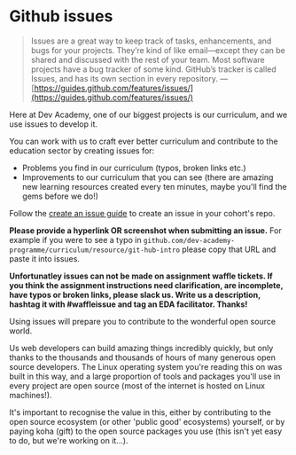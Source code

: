 # Github issues

> Issues are a great way to keep track of tasks, enhancements, and bugs for your projects. They’re kind of like email—except they can be shared and discussed with the rest of your team. Most software projects have a bug tracker of some kind. GitHub’s tracker is called Issues, and has its own section in every repository.
> —[https://guides.github.com/features/issues/](https://guides.github.com/features/issues/)

Here at Dev Academy, one of our biggest projects is our curriculum, and we use issues to develop it.

You can work with us to craft ever better curriculum and contribute to the education sector by creating issues for:

- Problems you find in our curriculum (typos, broken links etc.)
- Improvements to our curriculum that you can see (there are amazing new learning resources created every ten minutes, maybe you'll find the gems before we do!)

Follow the [create an issue guide](https://help.github.com/articles/creating-an-issue/) to create an issue in your cohort's repo.

**Please provide a hyperlink OR screenshot when submitting an issue.** For example if you were to see a typo in `github.com/dev-academy-programme/curriculum/resource/git-hub-intro` please copy that URL and paste it into issues. 

**Unfortunatley issues can not be made on assignment waffle tickets. If you think the assignment instructions need clarification, are incomplete, have typos or broken links, please slack us. Write us a description, hashtag it with #waffleissue and tag an EDA facilitator. Thanks!** 

Using issues will prepare you to contribute to the wonderful open source world.

Us web developers can build amazing things incredibly quickly, but only thanks to the thousands and thousands of hours of many generous open source developers. The Linux operating system you're reading this on was built in this way, and a large proportion of tools and packages you'll use in every project are open source (most of the internet is hosted on Linux machines!).

It's important to recognise the value in this, either by contributing to the open source ecosystem (or other 'public good' ecosystems) yourself, or by paying koha (gift) to the open source packages you use (this isn't yet easy to do, but we're working on it...).

